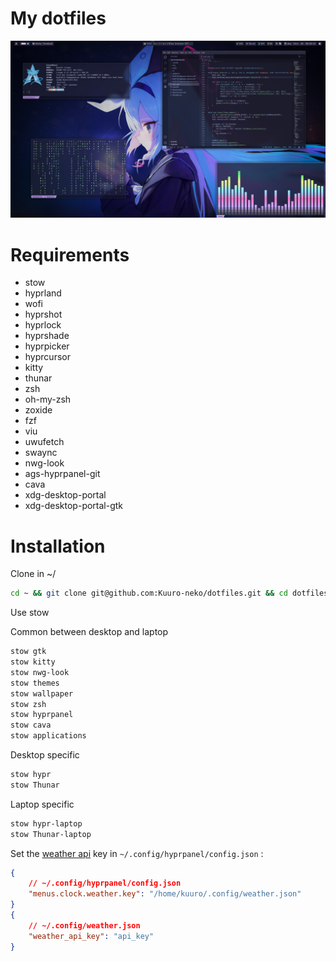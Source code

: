 # My dotfiles

![image](/assets/screen.png)

# Requirements

- stow
- hyprland
- wofi
- hyprshot
- hyprlock
- hyprshade
- hyprpicker
- hyprcursor
- kitty
- thunar
- zsh
- oh-my-zsh
- zoxide
- fzf
- viu
- uwufetch
- swaync
- nwg-look
- ags-hyprpanel-git
- cava
- xdg-desktop-portal
- xdg-desktop-portal-gtk

# Installation

Clone in ~/
```zsh
cd ~ && git clone git@github.com:Kuuro-neko/dotfiles.git && cd dotfiles/
```
Use stow

Common between desktop and laptop
```zsh
stow gtk
stow kitty
stow nwg-look
stow themes
stow wallpaper
stow zsh
stow hyprpanel
stow cava
stow applications
```
Desktop specific
```zsh
stow hypr
stow Thunar
```
Laptop specific
```zsh
stow hypr-laptop
stow Thunar-laptop
```
Set the [weather api](https://www.weatherapi.com/my/) key in `~/.config/hyprpanel/config.json` :
```json
{
    // ~/.config/hyprpanel/config.json
    "menus.clock.weather.key": "/home/kuuro/.config/weather.json"
}
{
    // ~/.config/weather.json
    "weather_api_key": "api_key"
}
```